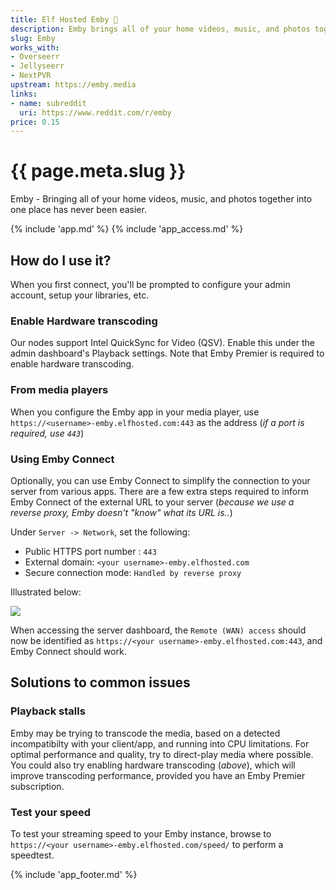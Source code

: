 ```yaml
---
title: Elf Hosted Emby 🧝
description: Emby brings all of your home videos, music, and photos together into one place.
slug: Emby
works_with:
- Overseerr
- Jellyseerr
- NextPVR
upstream: https://emby.media
links:
- name: subreddit
  uri: https://www.reddit.com/r/emby
price: 0.15
---
```


# {{ page.meta.slug }}

Emby - Bringing all of your home videos, music, and photos together into one place has never been easier.

{% include 'app.md' %}
{% include 'app_access.md' %}

## How do I use it?

When you first connect, you'll be prompted to configure your admin account, setup your libraries, etc.

### Enable Hardware transcoding

Our nodes support Intel QuickSync for Video (QSV). Enable this under the admin dashboard's Playback settings. Note that Emby Premier is required to enable hardware transcoding.

### From media players

When you configure the Emby app in your media player, use `https://<username>-emby.elfhosted.com:443` as the address (*if a port is required, use `443`*)

### Using Emby Connect

Optionally, you can use Emby Connect to simplify the connection to your server from various apps. There are a few extra steps required to inform Emby Connect of the external URL to your server (*because we use a reverse proxy, Emby doesn't "know" what its URL is..*)

Under `Server -> Network`, set the following:

* Public HTTPS port number : `443`
* External domain: `<your username>-emby.elfhosted.com`
* Secure connection mode: `Handled by reverse proxy`

Illustrated below:

![](/images/emby-connect-setup.png)

When accessing the server dashboard, the `Remote (WAN) access` should now be identified as `https://<your username>-emby.elfhosted.com:443`, and Emby Connect should work.

## Solutions to common issues

### Playback stalls

Emby may be trying to transcode the media, based on a detected incompatibilty with your client/app, and running into CPU limitations. For optimal performance and quality, try to direct-play media where possible. You could also try enabling hardware transcoding (*above*), which will improve transcoding performance, provided you have an Emby Premier subscription.

### Test your speed

To test your streaming speed to your Emby instance, browse to `https://<your username>-emby.elfhosted.com/speed/` to perform a speedtest.

{% include 'app_footer.md' %}